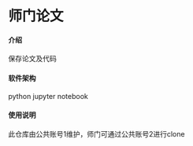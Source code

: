 # 师门论文

#### 介绍
保存论文及代码

#### 软件架构
python
jupyter notebook


#### 使用说明

此仓库由公共账号1维护，师门可通过公共账号2进行clone

